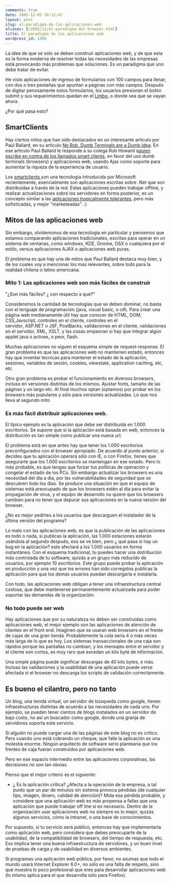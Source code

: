 ```yaml
---
comments: true
date: 2005-12-05 10:12:47
layout: post
slug: el-paradigma-de-las-aplicaciones-web
aliases: [/2005/12/el-paradigma-del-browser.html]
title: El paradigma de las aplicaciones web
wordpress_id: 1498
---
```


La idea de que se sólo se deben construir aplicaciones web, y de que esta es la forma moderna de resolver todas las necesidades de las empresas está provocando más problemas que soluciones. Es un paradigma que uno debe tratar de evitar.

He visto aplicaciones de ingreso de formularios con 100 campos para llenar, con dos o tres pestañas que apuntan a páginas con más campos. Después de digitar penosamente estos formularios, los usuarios presionan el botón submit y sus requerimientos quedan en el [Limbo](http://www.lnds.net/2005/12/dante_se_equivocaba_el_limbo_no_existe.html), o donde sea que se vayan ahora.

¿Por qué pasa esto?


## SmartClients


Hay ciertos mitos que han sido destacados en un interesante artículo por Paul Ballard, en su articulo [No Rob, Dumb Terminals are a Dumb Idea](http://weblogs.asp.net/paulballard/archive/2005/12/05/432323.aspx). En ese artículo Paul Ballard le responde a su colega Rob Howard q[quien escribe en contra de los llamados smart clients](http://weblogs.asp.net/rhoward/archive/2005/11/03/429355.aspx), en favor del uso dumb terminals (browsers) y aplicaciones web, usando Ajax como soporte para aumentar la riqueza de la experiencia de usuario.

Los [smartclients ](http://msdn.microsoft.com/smartclient/)son una tecnología introducida por Microsoft recientemente, esencialmente son aplicaciones escritas sobre .Net que son distribuidas a través de la red. Estas aplicaciones pueden trabajar offline, y realizar actualizaciones sobre los servidores en forma posterior, es un concepto similar a las [aplicaciones tropicalmente tolerantes](http://www.lnds.net/2005/11/tropicalmente_tolerante.html), pero más sofisticadas, y mejor "marketeadas". :)


## Mitos de las aplicaciones web


Sin embargo, olvidemonos de esa tecnología en particular y pensemos que estamos comparando aplicaciones tradicionales, escritas para operar en un sistema de ventanas, como windows, KDE, Gnome, OSX o cualquiera por el estilo, versus aplicaciones AJAX o aplicaciones web puras.

El problema es que hay una de mitos que Paul Ballard destaca muy bien, y de los cuales voy a mencionar los más relevantes, sobre todo para la realidad chilena o latino americana.


### Mito 1: Las aplicaciones web son más fáciles de construir


"¿Son más fáciles? ¿ con respecto a qué?"

Consideremos la cantidad de tecnologías que se deben dominar, no basta con el lenguaje de programación (java, visual basic, o c#). Para crear una página web medianamente útil hay que conocer de HTML, DOM, CSS,Javscript, controles en el cliente, controles en el servidor, ASP.NET o JSF, PostBacks, validaciones en el cliente, validaciones en el servidor, XML, XSLT, y las cosas empeoran si hay que integrar algún applet java o activex, o peor, flash.

Muchas aplicaciones no siguen el esquema simple de request-response. El gran problema es que las aplicaciones web no mantienen estado, entonces hay que inventar tecnicas para mantener el estado de la aplicación, sesiones, variables de sesión, cookies, viewstate, application caching, etc, etc.

Otro gran problema es probar el funcionamiento en diversos browsers, incluso en versiones distintas de los mismos. Ajustar fonts, tamaño de las páginas y un largo etc. Al final muchos optan (optamos) por probar en los browsers más populares y sólo para versiones actualizadas. Lo que nos lleva al segundo mito


### Es más fácil distribuir aplicaciones web.


El típico ejemplo es la aplicación que debe ser distribuida en 1.000 escritorios. Se supone que si la aplicación está basada en web, entonces la distribución es tan simple como publicar una nueva url.

El problema está en que antes hay que tener los 1.000 escritorios preconfigurados con el browser apropiado. De acuerdo al punto anterior, si decides que tu aplicación operará sólo con IE, o con Firefox, tienes que asegurarte que los 1.000 escritorios se mantengan en ese estado. Pero lo más probable, es que tengas que forzar tus políticas de operación y congelar el estado de los PCs. Sin embargo actualizar los browsers es una necesidad del día a día, por las vulnerabilidades de seguridad que se descubren todo los días. Se produce una situación en que el equipo de sistemas está preocupado de que los browsers estén al día para evitar la propagación de virus, y el equipo de desarrollo no quiere que los browsers cambien para no tener que depurar sus aplicaciones en la nueva versión del browser.

¿No es mejor pedirles a los usuarios que descarguen el instalador de la última versión del programa?

Lo malo con las aplicaciones web, es que la publicación de las aplicaciones es todo o nada, si publicas la aplicación, las 1.000 estaciones estarán usándola al segundo después, eso se ve bien, pero ¿ qué pasa si hay un bug en la aplicación? este afectará a los 1.000 usuarios en forma instantánea. Con el esquema tradicional, tu puedes hacer una distribución más controlada de tu software, quizás a un grupo más reducido de usuarios, por ejemplo 10 escritorios. Este grupo puede probar la aplicación en producción y una vez que los errores han sido corregidos publicas la aplicación para que los demás usuarios puedan descargarla e instalarla.

Con todo, las aplicaciones web obligan a tener una infraestructura central costosa, que debe mantenerse permanentemente actualizada para poder soportar las demandas de la organización.


### No todo puede ser web


Hay aplicaciones que por su naturaleza no deben ser construidas como aplicaciones web, el mejor ejemplo son las aplicaciones de atención de clientes en el front end. Imaginen que se usaran web browsers en el frente de cajas de una gran tienda. Probablemente la cola sería 4 o más veces más larga de lo que es hoy. Los sistemas transaccionales de una caja son rápidos porque las pantallas no cambian, y los mensajes entre el servidor y el cliente son cortos, es muy raro que excedan un kilo byte de información.

Una simple página puede significar descargas de 40 kilo bytes, o más. Incluso las validaciones y la usabilidad de una aplicación puede verse afectada si el browser no descarga los scripts de validación correctamente.


## Es bueno el cilantro, pero no tanto


Un blog, una tienda virtual, un servidor de búsqueda como google, tienen infraestructuras distintas de acuerdo a las necesidades de cada uno. Por ejemplo, se pueden tener cientos de blogs instalados en un servidor de bajo costo, no así un buscador como google, donde una granja de servidores soporta este servicio.

Si alguién no puede cargar una de las páginas de este blog no es crítico. Pero cuando uno está cobrando un cheque, que falle la aplicación es una molestia enorme. Ningún arquitecto de software serio plantearía que los frentes de caja fueran construidos por aplicaciones web.

Pero en ese espacio intermedio entre las aplicaciones corporativas, las decisiones no son tan obvias.

Pienso que el mejor criterio es el siguiente:

- ¿ Es la aplicación crítica? ¿Afecta a la operación de la empresa, a tal punto que un par de minutos sin sistema provoca pérdidas (de cualquier tipo, imagen, dinero, calidad de atención)? Mida esa pérdida probable, y considere que una aplicación web es más propensa a fallas que una aplicación que puede trabajar off line si es necesario.
Dentro de la organización usar aplicaciones web no siempre es lo mejor, quizás algunos servicios, cómo la intranet, o una base de conocimientos.

Por supuesto, si tu servicio será público, entonces hay que implementarla como aplicación web, pero considera que debes preocuparte de la usabilidad, de la compatibilidad de browsers, del tiempo de respuesta, etc. Eso implica tener una buena infraestructura de servidores, y un buen nivel de pruebas de carga y de usabilidad en diversos ambientes.

Si programas una aplicación web pública, por favor, no asumas que todo el mundo usará Internet Explorer 6.0+, no sólo es una falta de respeto, sino que muestra lo poco profesional que eres para desarrollar aplicaciones web (lo mismo aplica para el que desarrolla sólo para Firefox).
